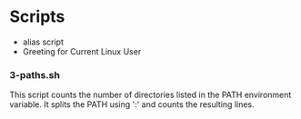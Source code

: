 # Scripts

- alias script
- Greeting for Current Linux User

### 3-paths.sh

This script counts the number of directories listed in the PATH environment variable. It splits the PATH using ':' and counts the resulting lines.
